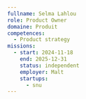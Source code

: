 ```yaml
---
fullname: Selma Lahlou
role: Product Owner
domaine: Produit
competences:
  - Product strategy
missions:
  - start: 2024-11-18
    end: 2025-12-31
    status: independent
    employer: Malt
    startups:
      - snu
---
```

